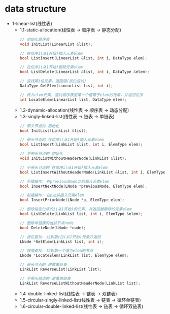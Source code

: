 # data structure

- 1-linear-list(线性表)
   - 1.1-static-allocation(线性表 -> 顺序表 -> 静态分配)
      ```cpp
     // 初始化顺序表
     void InitList(LinearList &list);
     
     // 在位序i(从1开始)插入元素elem
     bool ListInsert(LinearList &list, int i, DataType elem);
     
     // 在位序i(从1开始)删除元素elem
     bool ListDelete(LinearList &list, int i, DataType &elem);
     
     // 查找第i位元素，返回值(按位查找)
     DataType GetElem(LinearList list, int i);
     
     // 传入elem元素，查找顺序表里第一个值等于elem的元素，并返回位序
     int LocateElem(LinearList list, DataType elem);
      ```
   - 1.2-dynamic-allocation(线性表 -> 顺序表 -> 动态分配)
   - 1.3-singly-linked-list(线性表 -> 链表 -> 单链表)
      ```cpp
     // 带头节点的 初始化
     bool InitList(LinkList &list);
     
     // 带头节点的 在位序i(从1开始)插入元素elem 
     bool ListInsert(LinkList &list, int i, ElemType elem);
     
     // 不带头节点的 初始化
     void InitListWithoutHeaderNode(LinkList &list);
     
     // 不带头节点的 在位序i(从1开始)插入元素elem
     bool ListInsertWithoutHeaderNode(LinkList &list, int i, ElemType elem);
     
     // 后插操作: 在previousNode之后插入元素elem
     bool InsertNextNode(LNode *previousNode, ElemType elem);
     
     // 前插操作: 在p之前插入元素elem
     bool InsertPriorNode(LNode *p, ElemType elem);
     
     // 删除指定位序的i(从1开始)的元素，并返回被删除的元素elem
     bool ListDelete(LinkList list, int i, ElemType &elem);
     
     // 删除单链表的当前节点node
     bool DeleteNode(LNode *node);
     
     // 按位查找: 找到第i位(从1开始)元素并返回
     LNode *GetElem(LinkList list, int i);
     
     // 按值查找: 找到第一个值为elem的节点
     LNode *LocateElem(LinkList list, ElemType elem);
     
     // 带头节点的 逆置单链表
     LinkList ReverseList(LinkList list);
     
     // 不带头结点的 逆置单链表
     LinkList ReverseListWithoutHeaderNode(LinkList list);
      ```
   - 1.4-double-linked-list(线性表 -> 链表 -> 双链表)
   - 1.5-circular-singly-linked-list(线性表 -> 链表 -> 循环单链表)
   - 1.6-circular-double-linked-list(线性表 -> 链表 -> 循环双链表)
   
